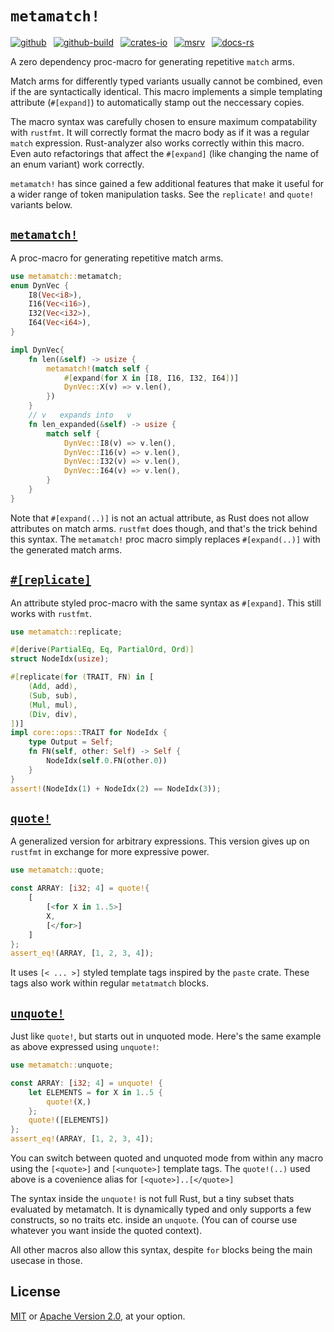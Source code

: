 # `metamatch!`

[![github]](https://github.com/cmrschwarz/metamatch)&ensp;
[![github-build]](https://github.com/cmrschwarz/metamatch/actions/workflows/ci.yml)&ensp;
[![crates-io]](https://crates.io/crates/metamatch)&ensp;
[![msrv]](https://crates.io/crates/metamatch)&ensp;
[![docs-rs]](https://docs.rs/metamatch)&ensp;

[github]: https://img.shields.io/badge/cmrschwarz/metamatch-8da0cb?labelColor=555555&logo=github
[github-build]: https://img.shields.io/github/actions/workflow/status/cmrschwarz/metamatch/ci.yml?branch=main&logo=github
[crates-io]: https://img.shields.io/crates/v/metamatch.svg?logo=rust
[msrv]: https://img.shields.io/crates/msrv/metamatch?logo=rust
[docs-rs]: https://img.shields.io/badge/docs.rs-metamatch-66c2a5?logo=docs.rs

A zero dependency proc-macro for generating repetitive `match` arms.

Match arms for differently typed variants usually cannot be combined,
even if the are syntactically identical.
This macro implements a simple templating attribute (`#[expand]`)
to automatically stamp out the neccessary copies.

The macro syntax was carefully chosen to ensure maximum compatability
with `rustfmt`. It will correctly format the macro body as if it was
a regular `match` expression. Rust-analyzer also works correctly within this macro.
Even auto refactorings that affect the `#[expand]` (like changing the
name of an enum variant) work correctly.

`metamatch!` has since gained a few additional features that make it useful for
a wider range of token manipulation tasks. See the `replicate!` and `quote!`
variants below.

## [`metamatch!`](https://docs.rs/metamatch/latest/metamatch/macro.metamatch.html)

A proc-macro for generating repetitive match arms.

```rust
use metamatch::metamatch;
enum DynVec {
    I8(Vec<i8>),
    I16(Vec<i16>),
    I32(Vec<i32>),
    I64(Vec<i64>),
}

impl DynVec{
    fn len(&self) -> usize {
        metamatch!(match self {
            #[expand(for X in [I8, I16, I32, I64])]
            DynVec::X(v) => v.len(),
        })
    }
    // v   expands into   v
    fn len_expanded(&self) -> usize {
        match self {
            DynVec::I8(v) => v.len(),
            DynVec::I16(v) => v.len(),
            DynVec::I32(v) => v.len(),
            DynVec::I64(v) => v.len(),
        }
    }
}
```

Note that `#[expand(..)]` is not an actual attribute,
as Rust does not allow attributes on match arms.
`rustfmt` does though, and that's the trick behind this syntax.
The `metamatch!` proc macro simply replaces
`#[expand(..)]` with the generated match arms.

## [`#[replicate]`](https://docs.rs/metamatch/latest/metamatch/attr.replicate.html)
An attribute styled proc-macro with the same syntax as `#[expand]`.
This still works with `rustfmt`.

```rust
use metamatch::replicate;

#[derive(PartialEq, Eq, PartialOrd, Ord)]
struct NodeIdx(usize);

#[replicate(for (TRAIT, FN) in [
    (Add, add),
    (Sub, sub),
    (Mul, mul),
    (Div, div),
])]
impl core::ops::TRAIT for NodeIdx {
    type Output = Self;
    fn FN(self, other: Self) -> Self {
        NodeIdx(self.0.FN(other.0))
    }
}
assert!(NodeIdx(1) + NodeIdx(2) == NodeIdx(3));
```

## [`quote!`](https://docs.rs/metamatch/latest/metamatch/macro.quote.html)
A generalized version for arbitrary expressions.
This version gives up on `rustfmt` in exchange for more expressive power.

```rust
use metamatch::quote;

const ARRAY: [i32; 4] = quote!{
    [
        [<for X in 1..5>]
        X,
        [</for>]
    ]
};
assert_eq!(ARRAY, [1, 2, 3, 4]);
```

It uses `[< ... >]` styled template tags inspired by the `paste` crate.
These tags also work within regular `metatmatch` blocks.

## [`unquote!`](https://docs.rs/metamatch/latest/metamatch/macro.quote.html)
Just like `quote!`, but starts out in unquoted mode.
Here's the same example as above expressed using `unquote!`:

```rust
use metamatch::unquote;

const ARRAY: [i32; 4] = unquote! {
    let ELEMENTS = for X in 1..5 {
        quote!(X,)
    };
    quote!([ELEMENTS])
};
assert_eq!(ARRAY, [1, 2, 3, 4]);
```
You can switch between quoted and unquoted mode from within any macro using
the `[<quote>]` and `[<unquote>]` template tags.
The `quote!(..)` used above is a covenience alias for `[<quote>]..[</quote>]`

The syntax inside the `unquote!` is not full Rust, but a tiny subset
thats evaluated by metamatch. It is dynamically typed and only supports a
few constructs, so no traits etc. inside an `unquote`.
(You can of course use whatever you want inside the quoted context).

All other macros also allow this syntax, despite `for` blocks
being the main usecase in those.


## License
[MIT](./LICENSE-MIT) or [Apache Version 2.0](./LICENSE-APACHE), at your option.
